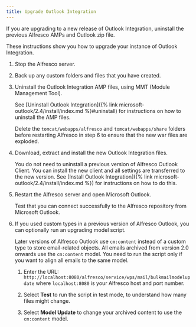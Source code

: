 ```yaml
---
title: Upgrade Outlook Integration
---
```


If you are upgrading to a new release of Outlook Integration, uninstall the previous Alfresco AMPs and Outlook zip file.

These instructions show you how to upgrade your instance of Outlook Integration.

1. Stop the Alfresco server.

2. Back up any custom folders and files that you have created.

3. Uninstall the Outlook Integration AMP files, using MMT (Module Management Tool).

    See [Uninstall Outlook Integration]({% link microsoft-outlook/2.4/install/index.md %}#uninstall) for instructions on how to uninstall the AMP files.

    Delete the `tomcat/webapps/alfresco` and `tomcat/webapps/share` folders before restarting Alfresco in step 6 to ensure that the new war files are exploded.

4. Download, extract and install the new Outlook Integration files.

    You do not need to uninstall a previous version of Alfresco Outlook Client. You can install the new client and all settings are transferred to the new version. See [Install Outlook Integration]({% link microsoft-outlook/2.4/install/index.md %}) for instructions on how to do this.

5. Restart the Alfresco server and open Microsoft Outlook.

    Test that you can connect successfully to the Alfresco repository from Microsoft Outlook.

6. If you used custom types in a previous version of Alfresco Outlook, you can optionally run an upgrading model script.

    Later versions of Alfresco Outlook use `cm:content` instead of a custom type to store email-related objects. All emails archived from version 2.0 onwards use the `cm:content` model. You need to run the script only if you want to align all emails to the same model.

    1. Enter the URL: `http://localhost:8080/alfresco/service/wps/mail/bulkmailmodelupdate` where `localhost:8080` is your Alfresco host and port number.

    2. Select **Test** to run the script in test mode, to understand how many files might change.

    3. Select **Model Update** to change your archived content to use the `cm:content` model.
